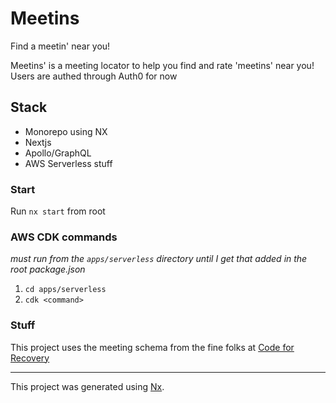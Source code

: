 

# Meetins
Find a meetin' near you!

Meetins' is a meeting locator to help you find and rate 'meetins' near you! 
Users are authed through Auth0 for now

## Stack
- Monorepo using NX
- Nextjs 
- Apollo/GraphQL 
- AWS Serverless stuff

### Start
Run `nx start` from root

### AWS CDK commands

*must run from the `apps/serverless` directory until I get that added in the root package.json*

1. `cd apps/serverless`
2. `cdk <command>`

### Stuff
This project uses the meeting schema from the fine folks at [Code for Recovery](https://github.com/code4recovery/spec)

---

This project was generated using [Nx](https://nx.dev).
